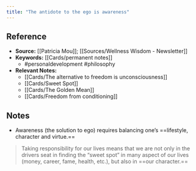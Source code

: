 ```yaml
---
title: "The antidote to the ego is awareness"
---
```

## Reference
- **Source:** [[Patricia Mou]]; [[Sources/Wellness Wisdom - Newsletter]]
- **Keywords:** [[Cards/permanent notes]]
	- #personaldevelopment #philosophy 
- **Relevant Notes:**
	- [[Cards/The alternative to freedom is unconsciousness]]
	- [[Cards/Sweet Spot]]
	- [[Cards/The Golden Mean]]
	- [[Cards/Freedom from conditioning]]
## Notes
-   Awareness (the solution to ego) requires balancing one’s ==lifestyle, character and virtue.==
> Taking responsibility for our lives means that we are not only in the drivers seat in finding the “sweet spot” in many aspect of our lives (money, career, fame, health, etc.), but also in ==our character.==